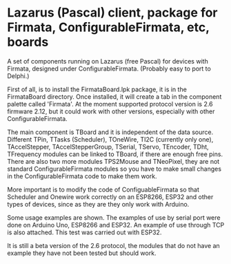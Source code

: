 # Lazarus (Pascal) client, package for Firmata, ConfigurableFirmata, etc, boards
A set of components running on Lazarus (free Pascal) for devices with Firmata, designed under ConfigurableFirmata. (Probably easy to port to Delphi.)

First of all, is to install the FirmataBoard.lpk package, it is in the FirmataBoard directory. Once installed, it will create a tab in the component palette called 'Firmata'.
At the moment supported protocol version is 2.6 firmware 2.12, but it could work with other versions, especially with other ConfigurableFirmata.

The main component is TBoard and it is independent of the data source. Different TPin, TTasks (Scheduler), TOneWire, TI2C (currently only one), TAccelStepper, TAccelStepperGroup, TSerial, TServo, TEncoder, TDht, TFrequency modules can be linked to TBoard, if there are enough free pins.
There are also two more modules TPS2Mouse and TNeoPixel, they are not standard ConfigurableFirmata modules so you have to make small changes in the ConfigurableFirmata code to make them work.

More important is to modify the code of ConfiguableFirmata so that Scheduler and Onewire work correctly on an ESP8266, ESP32 and other types of devices, since as they are they only work with Arduino.

Some usage examples are shown. The examples of use by serial port were done on Arduino Uno, ESP8266 and ESP32. An example of use through TCP is also attached. This test was carried out with ESP32.

It is still a beta version of the 2.6 protocol, the modules that do not have an example they have not been tested but should work.
